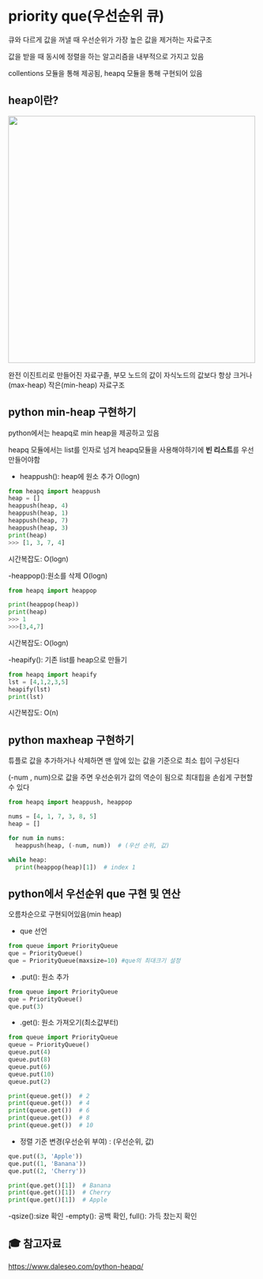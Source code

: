 # priority que(우선순위 큐)
큐와 다르게 값을 꺼낼 때 우선순위가 가장 높은 값을 제거하는 자료구조

값을 받을 때 동시에 정렬을 하는 알고리즘을 내부적으로 가지고 있음 

collentions 모듈을 통해 제공됨, heapq 모듈을 통해 구현되어 있음 

## heap이란? 
<img width="500" src="https://media.geeksforgeeks.org/wp-content/cdn-uploads/20221220165711/MinHeapAndMaxHeap1.png">

완전 이진트리로 만들어진 자료구졸, 부모 노드의 값이 자식노드의 값보다 항상 크거나(max-heap) 작은(min-heap) 자료구조 

## python min-heap 구현하기

python에서는 heapq로 min heap을 제공하고 있음 

heapq 모듈에서는 list를 인자로 넘겨 heapq모듈을 사용해야하기에 **빈 리스트**를 우선 만들어야함 

- heappush(): heap에 원소 추가 O(logn)
```python 
from heapq import heappush
heap = []
heappush(heap, 4)
heappush(heap, 1)
heappush(heap, 7)
heappush(heap, 3)
print(heap)
>>> [1, 3, 7, 4]
```
시간복잡도: O(logn)

-heappop():원소를 삭제 O(logn)
```python
from heapq import heappop

print(heappop(heap))
print(heap)
>>> 1
>>>[3,4,7]
```
시간복잡도: O(logn)

-heapify(): 기존 list를 heap으로 만들기 
```python
from heapq import heapify
lst = [4,1,2,3,5]
heapify(lst)
print(lst)
```
시간복잡도: O(n)

## python maxheap 구현하기 
튜플로 값을 추가하거나 삭제하면 맨 앞에 있는 값을 기준으로 최소 힙이 구성된다 

(-num , num)으로 값을 주면 우선순위가 값의 역순이 됨으로 최대힙을 손쉽게 구현할 수 있다 

```python
from heapq import heappush, heappop

nums = [4, 1, 7, 3, 8, 5]
heap = []

for num in nums:
  heappush(heap, (-num, num))  # (우선 순위, 값)

while heap:
  print(heappop(heap)[1])  # index 1
```


## python에서  우선순위 que 구현 및 연산
오름차순으로 구현되어있음(min heap)

- que 선언
```python
from queue import PriorityQueue
que = PriorityQueue()
que = PriorityQueue(maxsize=10) #que의 최대크기 설정
```

- .put(): 원소 추가 
```python
from queue import PriorityQueue
que = PriorityQueue()
que.put(3)
```

- .get(): 원소 가져오기(최소값부터)
```python
from queue import PriorityQueue
queue = PriorityQueue()
queue.put(4)
queue.put(8)
queue.put(6)
queue.put(10)
queue.put(2)

print(queue.get())  # 2
print(queue.get())  # 4
print(queue.get())  # 6
print(queue.get())  # 8
print(queue.get())  # 10
```

- 정렬 기준 변경(우선순위 부여) : (우선순위, 값)
```python
que.put((3, 'Apple'))
que.put((1, 'Banana'))
que.put((2, 'Cherry'))

print(que.get()[1])  # Banana
print(que.get()[1])  # Cherry
print(que.get()[1])  # Apple
```

-qsize():size 확인
-empty(): 공백 확인, full(): 가득 찼는지 확인

## 🎓 참고자료
https://www.daleseo.com/python-heapq/ 
